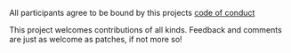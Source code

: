 All participants agree to be bound by this projects [code of
conduct](CODE_OF_CONDUCT.md)


This project welcomes contributions of all kinds. Feedback and comments are just
as welcome as patches, if not more so!

